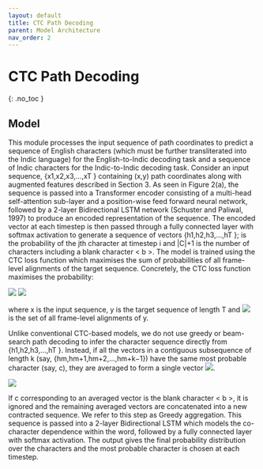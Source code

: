 ```yaml
---
layout: default
title: CTC Path Decoding
parent: Model Architecture
nav_order: 2
---
```


# CTC Path Decoding
{: .no_toc }

## Model

This module processes the input sequence of path coordinates to predict a sequence of English characters (which must be further transliterated into the Indic language) for the English-to-Indic decoding task and a sequence of Indic characters for the Indic-to-Indic decoding task. Consider an input sequence, {x1,x2,x3,...,xT } containing (x,y) path coordinates along with augmented features described in Section 3. As seen in Figure 2(a), the sequence is passed into a Transformer encoder consisting of a multi-head self-attention sub-layer and a position-wise feed forward neural network, followed by a 2-layer Bidirectional LSTM network (Schuster and Paliwal, 1997) to produce an encoded representation of the sequence. The encoded vector at each timestep is then passed through a fully connected layer with softmax activation to generate a sequence of vectors {h1,h2,h3,...,hT }; is the probability of the jth character at timestep i and \|C\|+1 is the number of characters including a blank character < b >. The model is trained using the CTC loss function which maximises the sum of probabilities of all frame-level alignments of the target sequence. Concretely, the CTC loss function maximises the probability:

<img src="https://render.githubusercontent.com/render/math?math=p(\textbf{y}|\textbf{x}) = \sum_{\hat{\textbf{y}}\epsilon \mathcal{A}_{ctc}(\textbf{y})}^{}p(\hat{\textbf{y}}|\textbf{x})">

<img src="https://render.githubusercontent.com/render/math?math=p(\hat{\textbf{y}}|\textbf{x}) = \prod_{t=1}^{T}p(\hat{y}_t|{\textbf{x}})">

where x is the input sequence, y is the target sequence of length T and <img src="https://render.githubusercontent.com/render/math?math=$\mathcal{A}_{ctc}(\textbf{y})$"> is the set of all frame-level alignments of y.

Unlike conventional CTC-based models, we do not use greedy or beam-search path decoding to infer the character sequence directly from {h1,h2,h3,...,hT }. Instead, if all the vectors in a contiguous subsequence of length k (say, {hm,hm+1,hm+2,...,hm+k−1}) have the same most probable character (say, c), they are averaged to form a single vector <img src="https://render.githubusercontent.com/render/math?math=zm:m+k−1 \in R|C|+1">.

<img src="https://render.githubusercontent.com/render/math?math=z_{m:m+k-1} = \frac{1}{k}\sum_{p=m}^{m+k-1}\{h_{p} | \arg \max_{j}h_{p,j} = c, c \neq \arg(<b>) \}
">

If c corresponding to an averaged vector is the blank character < b >, it is ignored and the remaining averaged vectors are concatenated into a new contracted sequence. We refer to this step as Greedy aggregation. This sequence is passed into a 2-layer Bidirectional LSTM which models the co-character dependence within the word, followed by a fully connected layer with softmax activation. The output gives the final probability distribution over the characters and the most probable character is chosen at each timestep.
